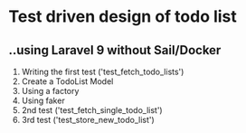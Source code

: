 
# Test driven design of todo list

## ..using Laravel 9 without Sail/Docker

1. Writing the first test ('test_fetch_todo_lists')
2. Create a TodoList Model
3. Using a factory
4. Using faker
5. 2nd test ('test_fetch_single_todo_list')
6. 3rd test ('test_store_new_todo_list')
